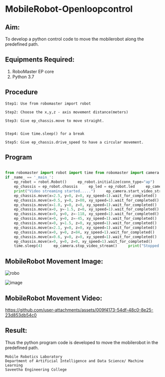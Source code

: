 # MobileRobot-Openloopcontrol
## Aim:

To develop a python control code to move the mobilerobot along the predefined path.

## Equipments Required:
1. RoboMaster EP core
2. Python 3.7

## Procedure

```
Step1: Use from robomaster import robot

Step2: Choose the x,y,z - axis movement distance(meters)

Step3: Give ep_chassis.move to move straight.


Step4: Give time.sleep() for a break

Step5: Give ep_chassis.drive_speed to have a circular movement.
```

## Program
```python

from robomaster import robot import time from robomaster import camera
if _name_ == '_main_':
    ep_robot = robot.Robot()     ep_robot.initialize(conn_type="ap")
    ep_chassis = ep_robot.chassis     ep_led = ep_robot.led     ep_camera = ep_robot.camera
    print("Video streaming started.....")     ep_camera.start_video_stream(display=True, resolution = camera.STREAM
    ep_chassis.move(x=2.5, y=0, z=0, xy_speed=1).wait_for_completed()     ep_led.set_led(comp = "all",r=0,g=255,b=255,effect="on")
    ep_chassis.move(x=0.5, y=0, z=80, xy_speed=1).wait_for_completed()     ep_led.set_led(comp = "all",r=255,g=100,b=0,effect="on")
    ep_chassis.move(x=1.0, y=0, z=0, xy_speed=1).wait_for_completed()     ep_led.set_led(comp = "all",r=150,g=150,b=150,effect="on")
    ep_chassis.move(x=0, y=-1.5, z=0, xy_speed=1).wait_for_completed()     ep_led.set_led(comp = "all",r=150,g=150,b=150,effect="on")
    ep_chassis.move(x=0, y=0, z=-118, xy_speed=1).wait_for_completed()     ep_led.set_led(comp = "all",r=150,g=150,b=150,effect="on")         ep_chassis.move(x=-1.6, y=0, z=0, xy_speed=1).wait_for_completed()     ep_led.set_led(comp = "all",r=150,g=150,b=150,effect="on")     
    ep_chassis.move(x=0, y=0, z=-45, xy_speed=1).wait_for_completed()     ep_led.set_led(comp = "all",r=150,g=150,b=150,effect="on")     
    ep_chassis.move(x=0, y=1.5, z=0, xy_speed=1).wait_for_completed()     ep_led.set_led(comp = "all",r=150,g=150,b=150,effect="on")
    ep_chassis.move(x=2.1, y=0, z=0, xy_speed=1).wait_for_completed()     ep_led.set_led(comp = "all",r=150,g=150,b=150,effect="on")
    ep_chassis.move(x=0, y=0, z=84, xy_speed=1).wait_for_completed()     ep_led.set_led(comp = "all",r=150,g=150,b=150,effect="on")
    ep_chassis.move(x=0.6, y=0, z=0, xy_speed=1).wait_for_completed()     ep_led.set_led(comp = "all",r=150,g=150,b=150,effect="on")
    ep_chassis.move(x=0, y=0, z=0, xy_speed=1).wait_for_completed()     ep_led.set_led(comp = "all",r=150,g=150,b=150,effect="on")
    time.sleep(4)     ep_camera.stop_video_stream()     print("Stopped video streaming.....")     ep_robot.close()

```

## MobileRobot Movement Image:

![robo](./img/robomaster.png)



![image](https://github.com/user-attachments/assets/1df3432e-38f3-4a9e-80c3-bcce356134e6)


## MobileRobot Movement Video:




https://github.com/user-attachments/assets/009f4173-54df-48c0-8e25-23d853db54c0





## Result:
Thus the python program code is developed to move the mobilerobot in the predefined path.


```
Mobile Robotics Laboratory
Department of Artificial Intelligence and Data Science/ Machine Learning
Saveetha Engineering College
```
